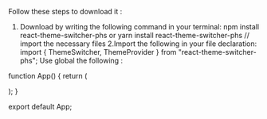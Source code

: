Follow these steps to download it :
1. Download by writing the following command in your terminal:
npm install react-theme-switcher-phs or yarn install react-theme-switcher-phs 
// import the necessary files 
2.Import the following in your file declaration:
 import { ThemeSwitcher, ThemeProvider } from "react-theme-switcher-phs";
Use global  the following :

function App() {
  return (
    <ThemeProvider>
      <div className="App">
        <ThemeSwitcher />
      </div>
    </ThemeProvider>
  );
}

export default App;
